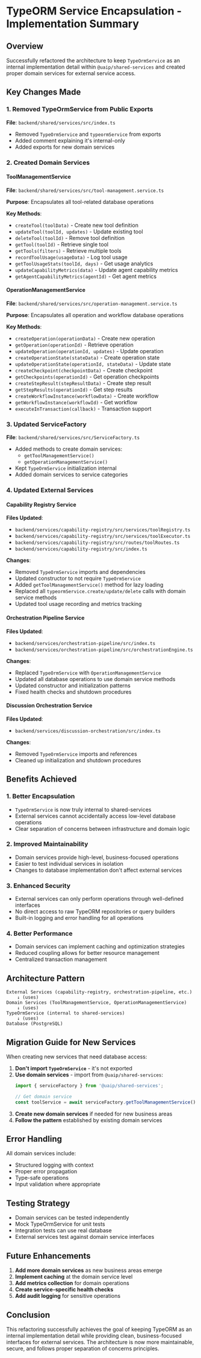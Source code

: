 # TypeORM Service Encapsulation - Implementation Summary

## Overview

Successfully refactored the architecture to keep `TypeOrmService` as an internal implementation detail within `@uaip/shared-services` and created proper domain services for external service access.

## Key Changes Made

### 1. Removed TypeOrmService from Public Exports

**File**: `backend/shared/services/src/index.ts`
- Removed `TypeOrmService` and `typeormService` from exports
- Added comment explaining it's internal-only
- Added exports for new domain services

### 2. Created Domain Services

#### ToolManagementService
**File**: `backend/shared/services/src/tool-management.service.ts`

**Purpose**: Encapsulates all tool-related database operations

**Key Methods**:
- `createTool(toolData)` - Create new tool definition
- `updateTool(toolId, updates)` - Update existing tool
- `deleteTool(toolId)` - Remove tool definition
- `getTool(toolId)` - Retrieve single tool
- `getTools(filters)` - Retrieve multiple tools
- `recordToolUsage(usageData)` - Log tool usage
- `getToolUsageStats(toolId, days)` - Get usage analytics
- `updateCapabilityMetrics(data)` - Update agent capability metrics
- `getAgentCapabilityMetrics(agentId)` - Get agent metrics

#### OperationManagementService
**File**: `backend/shared/services/src/operation-management.service.ts`

**Purpose**: Encapsulates all operation and workflow database operations

**Key Methods**:
- `createOperation(operationData)` - Create new operation
- `getOperation(operationId)` - Retrieve operation
- `updateOperation(operationId, updates)` - Update operation
- `createOperationState(stateData)` - Create operation state
- `updateOperationState(operationId, stateData)` - Update state
- `createCheckpoint(checkpointData)` - Create checkpoint
- `getCheckpoints(operationId)` - Get operation checkpoints
- `createStepResult(stepResultData)` - Create step result
- `getStepResults(operationId)` - Get step results
- `createWorkflowInstance(workflowData)` - Create workflow
- `getWorkflowInstance(workflowId)` - Get workflow
- `executeInTransaction(callback)` - Transaction support

### 3. Updated ServiceFactory

**File**: `backend/shared/services/src/ServiceFactory.ts`
- Added methods to create domain services:
  - `getToolManagementService()`
  - `getOperationManagementService()`
- Kept `TypeOrmService` initialization internal
- Added domain services to service categories

### 4. Updated External Services

#### Capability Registry Service
**Files Updated**:
- `backend/services/capability-registry/src/services/toolRegistry.ts`
- `backend/services/capability-registry/src/services/toolExecutor.ts`
- `backend/services/capability-registry/src/routes/toolRoutes.ts`
- `backend/services/capability-registry/src/index.ts`

**Changes**:
- Removed `TypeOrmService` imports and dependencies
- Updated constructor to not require `TypeOrmService`
- Added `getToolManagementService()` method for lazy loading
- Replaced all `typeormService.create/update/delete` calls with domain service methods
- Updated tool usage recording and metrics tracking

#### Orchestration Pipeline Service
**Files Updated**:
- `backend/services/orchestration-pipeline/src/index.ts`
- `backend/services/orchestration-pipeline/src/orchestrationEngine.ts`

**Changes**:
- Replaced `TypeOrmService` with `OperationManagementService`
- Updated all database operations to use domain service methods
- Updated constructor and initialization patterns
- Fixed health checks and shutdown procedures

#### Discussion Orchestration Service
**Files Updated**:
- `backend/services/discussion-orchestration/src/index.ts`

**Changes**:
- Removed `TypeOrmService` imports and references
- Cleaned up initialization and shutdown procedures

## Benefits Achieved

### 1. Better Encapsulation
- `TypeOrmService` is now truly internal to shared-services
- External services cannot accidentally access low-level database operations
- Clear separation of concerns between infrastructure and domain logic

### 2. Improved Maintainability
- Domain services provide high-level, business-focused operations
- Easier to test individual services in isolation
- Changes to database implementation don't affect external services

### 3. Enhanced Security
- External services can only perform operations through well-defined interfaces
- No direct access to raw TypeORM repositories or query builders
- Built-in logging and error handling for all operations

### 4. Better Performance
- Domain services can implement caching and optimization strategies
- Reduced coupling allows for better resource management
- Centralized transaction management

## Architecture Pattern

```
External Services (capability-registry, orchestration-pipeline, etc.)
    ↓ (uses)
Domain Services (ToolManagementService, OperationManagementService)
    ↓ (uses)
TypeOrmService (internal to shared-services)
    ↓ (uses)
Database (PostgreSQL)
```

## Migration Guide for New Services

When creating new services that need database access:

1. **Don't import `TypeOrmService`** - it's not exported
2. **Use domain services** - import from `@uaip/shared-services`:
   ```typescript
   import { serviceFactory } from '@uaip/shared-services';
   
   // Get domain service
   const toolService = await serviceFactory.getToolManagementService();
   ```
3. **Create new domain services** if needed for new business areas
4. **Follow the pattern** established by existing domain services

## Error Handling

All domain services include:
- Structured logging with context
- Proper error propagation
- Type-safe operations
- Input validation where appropriate

## Testing Strategy

- Domain services can be tested independently
- Mock TypeOrmService for unit tests
- Integration tests can use real database
- External services test against domain service interfaces

## Future Enhancements

1. **Add more domain services** as new business areas emerge
2. **Implement caching** at the domain service level
3. **Add metrics collection** for domain operations
4. **Create service-specific health checks**
5. **Add audit logging** for sensitive operations

## Conclusion

This refactoring successfully achieves the goal of keeping TypeORM as an internal implementation detail while providing clean, business-focused interfaces for external services. The architecture is now more maintainable, secure, and follows proper separation of concerns principles. 
